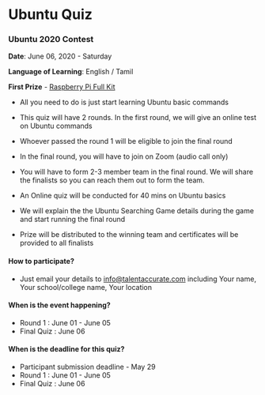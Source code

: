 # Ubuntu Quiz

### Ubuntu 2020 Contest

**Date**: June 06, 2020 - Saturday

**Language of Learning**: English / Tamil

**First Prize** - [Raspberry Pi Full Kit](https://www.amazon.in/India-Raspberry-Charger-Heatsink-Accessories/dp/B084V49XMP/ref=sr_1_2?crid=22FXARJAK2XC8&dchild=1&keywords=raspberry+pi+full+kit&qid=1589330815&s=computers&sprefix=raspberry+pi+ful%2Ccomputers%2C222&sr=1-2)

- All you need to do is just start learning Ubuntu basic commands

- This quiz will have 2 rounds. In the first round, we will give an online test on Ubuntu commands

- Whoever passed the round 1 will be eligible to join the final round

- In the final round, you will have to join on Zoom (audio call only)

- You will have to form 2-3 member team in the final round. We will share the finalists so you can reach them out to form the team.

- An Online quiz will be conducted for 40 mins on Ubuntu basics

- We will explain the the Ubuntu Searching Game details during the game and start running the final round

- Prize will be distributed to the winning team and certificates will be provided to all finalists

#### How to participate?

- Just email your details to info@talentaccurate.com including Your name, Your school/college name, Your location

#### When is the event happening?

- Round 1     : June 01 - June 05
- Final Quiz  : June 06

#### When is the deadline for this quiz?

- Participant submission deadline - May 29
- Round 1     : June 01 - June 05
- Final Quiz  : June 06
